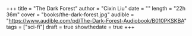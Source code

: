 +++
title = "The Dark Forest"
author = "Cixin Liu"
date = ""
length = "22h 36m"
cover = "books/the-dark-forest.jpg"
audible = "https://www.audible.com/pd/The-Dark-Forest-Audiobook/B010PKSKBA"
tags = ["sci-fi"]
draft = true
showthedate = true
+++
